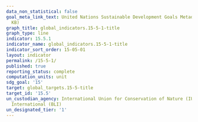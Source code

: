 ```yaml
---
data_non_statistical: false
goal_meta_link_text: United Nations Sustainable Development Goals Metadata (PDF 440
  KB)
graph_title: global_indicators.15-5-1-title
graph_type: line
indicator: 15.5.1
indicator_name: global_indicators.15-5-1-title
indicator_sort_order: 15-05-01
layout: indicator
permalink: /15-5-1/
published: true
reporting_status: complete
computation_units: unit
sdg_goal: '15'
target: global_targets.15-5-title
target_id: '15.5'
un_custodian_agency: International Union for Conservation of Nature (IUCN) BirdLife
  International (BLI)
un_designated_tier: '1'
---
```

